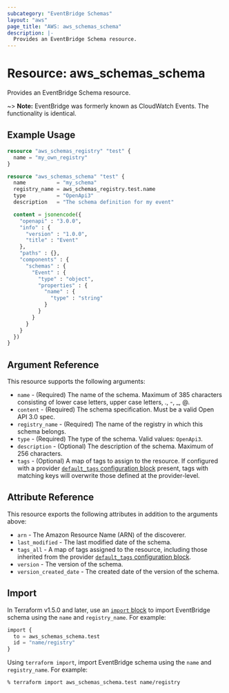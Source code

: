 ```yaml
---
subcategory: "EventBridge Schemas"
layout: "aws"
page_title: "AWS: aws_schemas_schema"
description: |-
  Provides an EventBridge Schema resource.
---
```


# Resource: aws_schemas_schema

Provides an EventBridge Schema resource.

~> **Note:** EventBridge was formerly known as CloudWatch Events. The functionality is identical.

## Example Usage

```terraform
resource "aws_schemas_registry" "test" {
  name = "my_own_registry"
}

resource "aws_schemas_schema" "test" {
  name          = "my_schema"
  registry_name = aws_schemas_registry.test.name
  type          = "OpenApi3"
  description   = "The schema definition for my event"

  content = jsonencode({
    "openapi" : "3.0.0",
    "info" : {
      "version" : "1.0.0",
      "title" : "Event"
    },
    "paths" : {},
    "components" : {
      "schemas" : {
        "Event" : {
          "type" : "object",
          "properties" : {
            "name" : {
              "type" : "string"
            }
          }
        }
      }
    }
  })
}
```

## Argument Reference

This resource supports the following arguments:

* `name` - (Required) The name of the schema. Maximum of 385 characters consisting of lower case letters, upper case letters, ., -, _, @.
* `content` - (Required) The schema specification. Must be a valid Open API 3.0 spec.
* `registry_name` - (Required) The name of the registry in which this schema belongs.
* `type` - (Required) The type of the schema. Valid values: `OpenApi3`.
* `description` - (Optional) The description of the schema. Maximum of 256 characters.
* `tags` - (Optional) A map of tags to assign to the resource. If configured with a provider [`default_tags` configuration block](https://registry.terraform.io/providers/hashicorp/aws/latest/docs#default_tags-configuration-block) present, tags with matching keys will overwrite those defined at the provider-level.

## Attribute Reference

This resource exports the following attributes in addition to the arguments above:

* `arn` - The Amazon Resource Name (ARN) of the discoverer.
* `last_modified` - The last modified date of the schema.
* `tags_all` - A map of tags assigned to the resource, including those inherited from the provider [`default_tags` configuration block](https://registry.terraform.io/providers/hashicorp/aws/latest/docs#default_tags-configuration-block).
* `version` - The version of the schema.
* `version_created_date` - The created date of the version of the schema.

## Import

In Terraform v1.5.0 and later, use an [`import` block](https://developer.hashicorp.com/terraform/language/import) to import EventBridge schema using the `name` and `registry_name`. For example:

```terraform
import {
  to = aws_schemas_schema.test
  id = "name/registry"
}
```

Using `terraform import`, import EventBridge schema using the `name` and `registry_name`. For example:

```console
% terraform import aws_schemas_schema.test name/registry
```
